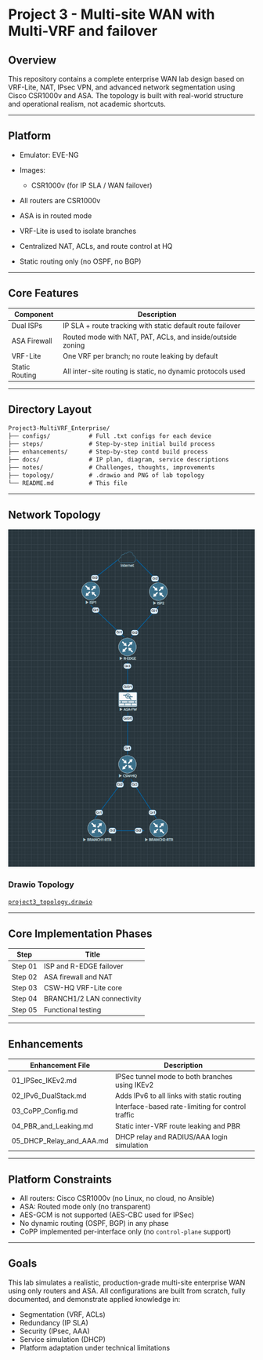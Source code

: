 # Project 3 - Multi-site WAN with Multi-VRF and failover

## Overview

This repository contains a complete enterprise WAN lab design based on VRF-Lite, NAT, IPsec VPN, and advanced network segmentation using Cisco CSR1000v and ASA. The topology is built with real-world structure and operational realism, not academic shortcuts.

---

## Platform

- Emulator: EVE-NG
- Images:
  - CSR1000v (for IP SLA / WAN failover)

- All routers are CSR1000v
- ASA is in routed mode
- VRF-Lite is used to isolate branches
- Centralized NAT, ACLs, and route control at HQ
- Static routing only (no OSPF, no BGP)

---

## Core Features

| Component      | Description                                                  |
|----------------|--------------------------------------------------------------|
| Dual ISPs      | IP SLA + route tracking with static default route failover   |
| ASA Firewall   | Routed mode with NAT, PAT, ACLs, and inside/outside zoning   |
| VRF-Lite       | One VRF per branch; no route leaking by default              |
| Static Routing | All inter-site routing is static, no dynamic protocols used  |

---

## Directory Layout

```
Project3-MultiVRF_Enterprise/
├── configs/           # Full .txt configs for each device
├── steps/             # Step-by-step initial build process
├── enhancements/      # Step-by-step contd build process
├── docs/              # IP plan, diagram, service descriptions
├── notes/             # Challenges, thoughts, improvements
├── topology/          # .drawio and PNG of lab topology
└── README.md          # This file
```

---

## Network Topology

![`Network Topology`](topology/project3_topology.png)

### Drawio Topology
[`project3_topology.drawio`](topology/project3_topology.drawio)  

---

## Core Implementation Phases

| Step     | Title                       |
|----------|-----------------------------|
| Step 01  | ISP and R-EDGE failover     |
| Step 02  | ASA firewall and NAT        |
| Step 03  | CSW-HQ VRF-Lite core        |
| Step 04  | BRANCH1/2 LAN connectivity  |
| Step 05  | Functional testing          |

---

## Enhancements

| Enhancement File            | Description                                        |
|-----------------------------|----------------------------------------------------|
| 01_IPSec_IKEv2.md           | IPSec tunnel mode to both branches using IKEv2     |
| 02_IPv6_DualStack.md        | Adds IPv6 to all links with static routing         |
| 03_CoPP_Config.md           | Interface-based rate-limiting for control traffic  |
| 04_PBR_and_Leaking.md       | Static inter-VRF route leaking and PBR             |
| 05_DHCP_Relay_and_AAA.md    | DHCP relay and RADIUS/AAA login simulation         |

---

## Platform Constraints

- All routers: Cisco CSR1000v (no Linux, no cloud, no Ansible)
- ASA: Routed mode only (no transparent)
- AES-GCM is not supported (AES-CBC used for IPSec)
- No dynamic routing (OSPF, BGP) in any phase
- CoPP implemented per-interface only (no `control-plane` support)

---

## Goals

This lab simulates a realistic, production-grade multi-site enterprise WAN using only routers and ASA. All configurations are built from scratch, fully documented, and demonstrate applied knowledge in:

- Segmentation (VRF, ACLs)
- Redundancy (IP SLA)
- Security (IPsec, AAA)
- Service simulation (DHCP)
- Platform adaptation under technical limitations
